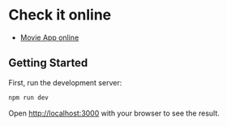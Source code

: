 # Check it online

- [Movie App online](https://movie-app-migrod22s-projects.vercel.app/)

## Getting Started

First, run the development server:

```bash
npm run dev
```

Open [http://localhost:3000](http://localhost:3000) with your browser to see the result.


